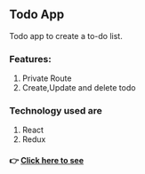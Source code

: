 ## Todo App
Todo app to create a to-do list.

### Features:
1. Private Route
2. Create,Update and delete todo

### Technology used are
1. React
2. Redux

#### 👉 [ Click here to see](https://boring-hypatia-ecc968.netlify.app/)
